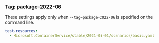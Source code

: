 ### Tag: package-2022-06

These settings apply only when `--tag=package-2022-06` is specified on the command line.

``` yaml $(tag) == 'package-2022-06'
test-resources:
  - Microsoft.ContainerService/stable/2021-05-01/scenarios/basic.yaml
```